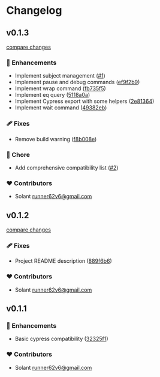 # Changelog


## v0.1.3

[compare changes](https://github.com/Solant/playwright-cypress-adapter/compare/v0.1.2...v0.1.3)

### 🚀 Enhancements

- Implement subject management ([#1](https://github.com/Solant/playwright-cypress-adapter/pull/1))
- Implement pause and debug commands ([ef9f2b9](https://github.com/Solant/playwright-cypress-adapter/commit/ef9f2b9))
- Implement wrap command ([fb735f5](https://github.com/Solant/playwright-cypress-adapter/commit/fb735f5))
- Implement eq query ([5118a0a](https://github.com/Solant/playwright-cypress-adapter/commit/5118a0a))
- Implement Cypress export with some helpers ([2e81364](https://github.com/Solant/playwright-cypress-adapter/commit/2e81364))
- Implement wait command ([49382eb](https://github.com/Solant/playwright-cypress-adapter/commit/49382eb))

### 🩹 Fixes

- Remove build warning ([f8b008e](https://github.com/Solant/playwright-cypress-adapter/commit/f8b008e))

### 🏡 Chore

- Add comprehensive compatibility list ([#2](https://github.com/Solant/playwright-cypress-adapter/pull/2))

### ❤️ Contributors

- Solant <runner62v6@gmail.com>

## v0.1.2

[compare changes](https://github.com/Solant/playwright-cypress-adapter/compare/v0.1.1...v0.1.2)

### 🩹 Fixes

- Project README description ([889f6b6](https://github.com/Solant/playwright-cypress-adapter/commit/889f6b6))

### ❤️ Contributors

- Solant <runner62v6@gmail.com>

## v0.1.1


### 🚀 Enhancements

- Basic cypress compatibility ([32325f1](https://github.com/Solant/playwright-cypress-adapter/commit/32325f1))

### ❤️ Contributors

- Solant <runner62v6@gmail.com>

